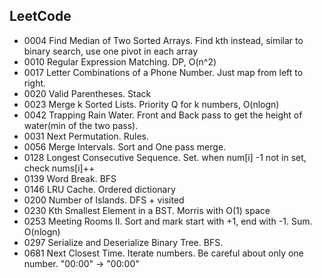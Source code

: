 ## LeetCode
- 0004 Find Median of Two Sorted Arrays. Find kth instead, similar to binary search, use one pivot in each array
- 0010 Regular Expression Matching. DP, O(n^2)
- 0017 Letter Combinations of a Phone Number. Just map from left to right.
- 0020 Valid Parentheses. Stack
- 0023 Merge k Sorted Lists. Priority Q for k numbers, O(nlogn)
- 0042 Trapping Rain Water. Front and Back pass to get the height of water(min of the two pass).
- 0031 Next Permutation. Rules.
- 0056 Merge Intervals. Sort and One pass merge.
- 0128 Longest Consecutive Sequence. Set. when num[i] -1 not in set, check nums[i]++
- 0139 Word Break. BFS
- 0146 LRU Cache. Ordered dictionary
- 0200 Number of Islands. DFS + visited
- 0230 Kth Smallest Element in a BST. Morris with O(1) space
- 0253 Meeting Rooms II. Sort and mark start with +1, end with -1. Sum. O(nlogn)
- 0297 Serialize and Deserialize Binary Tree. BFS.
- 0681 Next Closest Time. Iterate numbers. Be careful about only one number. "00:00" -> "00:00"




